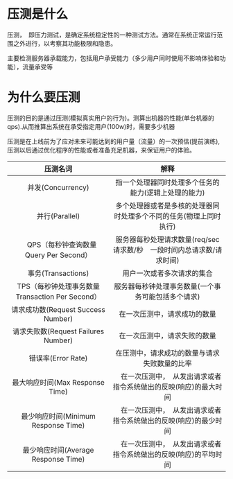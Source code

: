 
# 压测是什么

压测，　即压力测试，是确定系统稳定性的一种测试方法。通常在系统正常运行范围之外进行，以考察其功能极限和隐患。

主要检测服务器承载能力，包括用户承受能力（多少用户同时使用不影响体验和功能），流量承受等

# 为什么要压测

压测的目的是通过压测(模拟真实用户的行为)。测算出机器的性能(单台机器的qps).从而推算出系统在承受指定用户(100w)时，需要多少机器

压测是在上线前为了应对未来可能达到的用户量（流量）的一次预估(提前演练),
压测以后通过优化程序的性能或者准备充足机器，来保证用户的体验。

| 压测名词 | 解释  |
|:--: |:-----:|
| 并发(Concurrency) | 指一个处理器同时处理多个任务的能力(逻辑上处理的能力)    |
|  并行(Parallel) |  多个处理器或者是多核的处理器同时处理多个不同的任务(物理上同时执行)    |
|　QPS（每秒钟查询数量　Query Per Second）  |  服务器每秒处理请求数量(req/sec 请求数/秒　一段时间内总请求数/请求时间)    |
| 事务(Transactions) | 用户一次或者多次请求的集合     |
| TPS（每秒钟处理事务数量 Transaction Per Second） | 服务器每秒钟处理事务数量(一个事务可能包括多个请求)     |
| 请求成功数(Request Success Number)  | 在一次压测中，请求成功的数量     |
| 请求失败数(Request Failures Number) |  在一次压测中，请求失败的数量    |
| 错误率(Error Rate) | 在压测中，请求成功的数量与请求失败数量的比率     |
| 最大响应时间(Max Response Time) | 　在一次压测中，　从发出请求或者指令系统做出的反映(响应)的最大时间    |
| 最少响应时间(Minimum Response Time) | 　在一次压测中，　从发出请求或者指令系统做出的反映(响应)的最少时间    |
| 最少响应时间(Average Response Time) | 　在一次压测中，　从发出请求或者指令系统做出的反映(响应)的平均时间    |